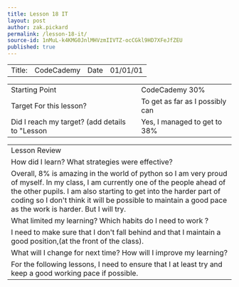 ```yaml
---
title: Lesson 18 IT
layout: post
author: zak.pickard
permalink: /lesson-18-it/
source-id: 1nMuL-k4KMG0JnlMHVzmIIVTZ-ocCGkl9HD7XFeJfZEU
published: true
---
```

<table>
  <tr>
    <td>Title:</td>
    <td>CodeCademy</td>
    <td>Date</td>
    <td>01/01/01</td>
  </tr>
</table>


<table>
  <tr>
    <td>Starting Point</td>
    <td>CodeCademy 30%</td>
  </tr>
  <tr>
    <td>Target For this lesson?</td>
    <td>To get as far as I possibly can</td>
  </tr>
  <tr>
    <td>Did I reach my target? 
(add details to "Lesson </td>
    <td>Yes, I managed to get to 38%</td>
  </tr>
</table>


<table>
  <tr>
    <td>Lesson Review</td>
  </tr>
  <tr>
    <td>How did I learn? What strategies were effective?</td>
  </tr>
  <tr>
    <td>Overall, 8% is amazing in the world of python so I am very proud of myself. In my class, I am currently one of the people ahead of the other pupils. I am also starting to get into the harder part of coding so I don't think it will be possible to maintain a good pace as the work is harder. But I will try.</td>
  </tr>
  <tr>
    <td>What limited my learning? Which habits do I need to work ?</td>
  </tr>
  <tr>
    <td>I need to make sure that I don't fall behind and that I maintain a good position,(at the front of the class).</td>
  </tr>
  <tr>
    <td>What will I change for next time? How will I improve my learning?</td>
  </tr>
  <tr>
    <td>For the following lessons, I need to ensure that I at least try and keep a good working pace if possible.</td>
  </tr>
</table>


